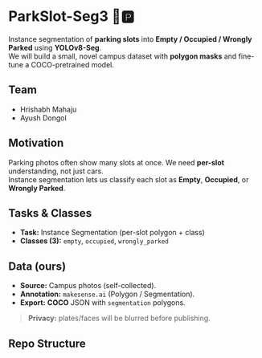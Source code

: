 # ParkSlot-Seg3 🚗🅿️
Instance segmentation of **parking slots** into **Empty / Occupied / Wrongly Parked** using **YOLOv8-Seg**.  
We will build a small, novel campus dataset with **polygon masks** and fine-tune a COCO-pretrained model.

## Team
- Hrishabh Mahaju  
- Ayush Dongol

## Motivation
Parking photos often show many slots at once. We need **per-slot** understanding, not just cars.  
Instance segmentation lets us classify each slot as **Empty**, **Occupied**, or **Wrongly Parked**.

## Tasks & Classes
- **Task:** Instance Segmentation (per-slot polygon + class)  
- **Classes (3):** `empty`, `occupied`, `wrongly_parked`

## Data (ours)
- **Source:** Campus photos (self-collected).  
- **Annotation:** `makesense.ai` (Polygon / Segmentation).  
- **Export:** **COCO** JSON with `segmentation` polygons.

> **Privacy:** plates/faces will be blurred before publishing.

## Repo Structure
